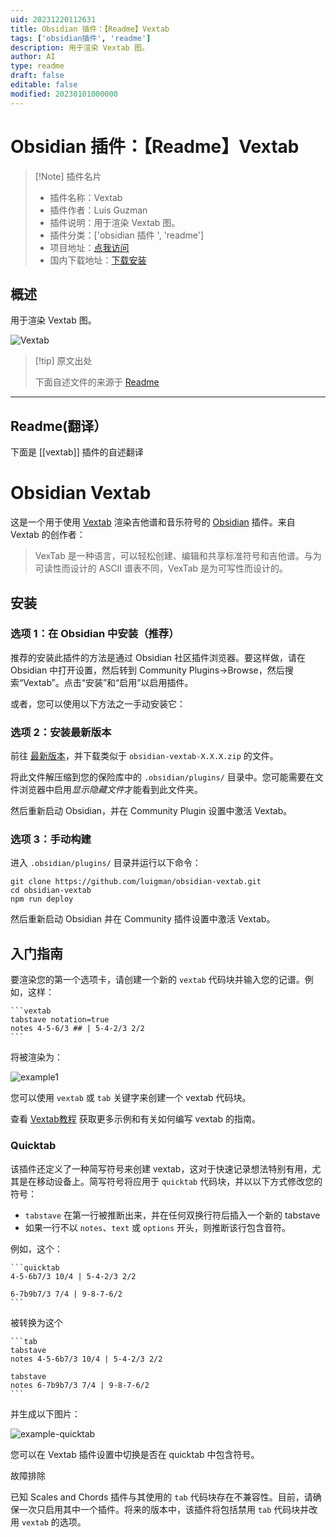 ```yaml
---
uid: 20231220112631
title: Obsidian 插件：【Readme】Vextab
tags: ['obsidian插件', 'readme']
description: 用于渲染 Vextab 图。
author: AI
type: readme
draft: false
editable: false
modified: 20230101000000
---
```


# Obsidian 插件：【Readme】Vextab

> [!Note] 插件名片
> - 插件名称：Vextab
> - 插件作者：Luis Guzman
> - 插件说明：用于渲染 Vextab 图。
> - 插件分类：['obsidian 插件 ', 'readme']
> - 项目地址：[点我访问](https://github.com/luigman/obsidian-vextab)
> - 国内下载地址：[下载安装](https://pkmer.cn/products/plugin/pluginMarket/?vextab)

## 概述

用于渲染 Vextab 图。

![Vextab](https://cdn.pkmer.cn/covers/vextab.png!pkmer)

> [!tip] 原文出处
>
>下面自述文件的来源于 [Readme](https://ghproxy.net/https://raw.githubusercontent.com/luigman/obsidian-vextab/master/README.md)

---

## Readme(翻译）

下面是 [[vextab]] 插件的自述翻译

# Obsidian Vextab

这是一个用于使用 [Vextab](https://vexflow.com/vextab/) 渲染吉他谱和音乐符号的 [Obsidian](https://obsidian.md) 插件。来自 Vextab 的创作者：

> VexTab 是一种语言，可以轻松创建、编辑和共享标准符号和吉他谱。与为可读性而设计的 ASCII 谱表不同，VexTab 是为可写性而设计的。

## 安装

### 选项 1：在 Obsidian 中安装（推荐）

推荐的安装此插件的方法是通过 Obsidian 社区插件浏览器。要这样做，请在 Obsidian 中打开设置，然后转到 Community Plugins->Browse，然后搜索“Vextab”。点击“安装”和“启用”以启用插件。

或者，您可以使用以下方法之一手动安装它：

### 选项 2：安装最新版本

前往 [最新版本](https://github.com/luigman/obsidian-vextab/releases/latest)，并下载类似于 `obsidian-vextab-X.X.X.zip` 的文件。

将此文件解压缩到您的保险库中的 `.obsidian/plugins/` 目录中。您可能需要在文件浏览器中启用*显示隐藏文件*才能看到此文件夹。

然后重新启动 Obsidian，并在 Community Plugin 设置中激活 Vextab。

### 选项 3：手动构建

进入 `.obsidian/plugins/` 目录并运行以下命令：

```
git clone https://github.com/luigman/obsidian-vextab.git
cd obsidian-vextab
npm run deploy
```

然后重新启动 Obsidian 并在 Community 插件设置中激活 Vextab。

## 入门指南

要渲染您的第一个选项卡，请创建一个新的 `vextab` 代码块并输入您的记谱。例如，这样：

````
```vextab
tabstave notation=true
notes 4-5-6/3 ## | 5-4-2/3 2/2
```
````

将被渲染为：

![example1](https://cdn.pkmer.cn/covers/vextab_2_0.png!pkmer)

您可以使用 `vextab` 或 `tab` 关键字来创建一个 vextab 代码块。

查看 [Vextab教程](https://vexflow.com/vextab/tutorial.html) 获取更多示例和有关如何编写 vextab 的指南。

### Quicktab

该插件还定义了一种简写符号来创建 vextab，这对于快速记录想法特别有用，尤其是在移动设备上。简写符号将应用于 `quicktab` 代码块，并以以下方式修改您的符号：

- `tabstave` 在第一行被推断出来，并在任何双换行符后插入一个新的 tabstave
- 如果一行不以 `notes`、`text` 或 `options` 开头，则推断该行包含音符。

例如，这个：

````
```quicktab
4-5-6b7/3 10/4 | 5-4-2/3 2/2

6-7b9b7/3 7/4 | 9-8-7-6/2
```
````

被转换为这个

````
```tab
tabstave
notes 4-5-6b7/3 10/4 | 5-4-2/3 2/2

tabstave
notes 6-7b9b7/3 7/4 | 9-8-7-6/2
```
````

并生成以下图片：

![example-quicktab](https://cdn.pkmer.cn/covers/vextab_2_1.png!pkmer)

您可以在 Vextab 插件设置中切换是否在 quicktab 中包含符号。

故障排除

已知 Scales and Chords 插件与其使用的 `tab` 代码块存在不兼容性。目前，请确保一次只启用其中一个插件。将来的版本中，该插件将包括禁用 `tab` 代码块并改用 `vextab` 的选项。
